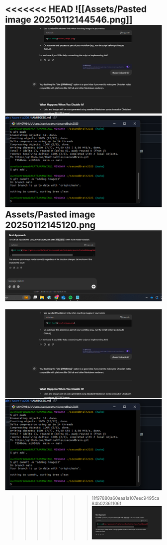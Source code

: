 <<<<<<< HEAD
![[Assets/Pasted image 20250112144546.png]]![](Assets/Pasted%20image%2020250112144929.png)![](Assets/Pasted%20image%2020250112145120.png)Assets/Pasted image 20250112145120.png![](attachments/Pasted%20image%2020250112145448.png)
=======
![](Assets/Pasted%20image%2020250112144929.png)![](Assets/Pasted%20image%2020250112145120.png)
>>>>>>> 11f97880a60eaa1a107eec9495ca84b02361106f
![](attachments/Pasted%20image%2020250112145645.png)
